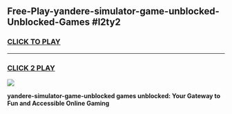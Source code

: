 
## Free-Play-yandere-simulator-game-unblocked-Unblocked-Games #l2ty2
<h3>
<a href="https://news.freeplayer.one?title=yandere-simulator-game-unblocked&ref=8M">CLICK TO PLAY</a></h3>
<hr>

<h3>
<a href="https://news.freeplayer.one?title=yandere-simulator-game-unblocked&ref=8M">CLICK 2 PLAY</a>
  
</h3>

<a href="https://news.freeplayer.one?title=yandere-simulator-game-unblocked&ref=8M"><img src="https://clearcache.store/games.png"></a>


**yandere-simulator-game-unblocked games unblocked: Your Gateway to Fun and Accessible Online Gaming**
